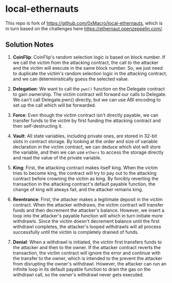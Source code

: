 # local-ethernauts

This repo is fork of https://github.com/0xMacro/local-ethernauts, which is in turn based on the challenges here https://ethernaut.openzeppelin.com/.

## Solution Notes

1. **CoinFlip**: CoinFlip's random selection logic is based on block number. If we call the victim from the attacking contract, the call to the attacker and the victim will execute in the same block number. So, we just need to duplicate the victim's random selection logic in the attacking contract, and we can deterministically guess the selected value.

2. **Delegation**: We want to call the `pwn()` function on the Delegate contract to gain ownership. The victim contract will forward our calls to Delegate. We can't call Delegate.pwn() directly, but we can use ABI encoding to set up the call which will be forwarded.

3. **Force**: Even though the victim contract isn't directly payable, we can transfer funds to the victim by first funding the attacking contract and then self-destructing it.

4. **Vault**: All state variables, including private ones, are stored in 32-bit slots in contract storage. By looking at the order and size of variable declaration in the victim contract, we can deduce which slot will store the variable, and then we can use `ethers` to access the storage directly and read the value of the private variable.

5. **King**: First, the attacking contract makes itself king. When the victim tries to become king, the contract will try to pay out to the attacking contract before crowning the victim as king. By forcibly reverting the transaction in the attacking contract's default payable function, the change of king will always fail, and the attacker remains king.

6. **Reentrance**: First, the attacker makes a legitimate deposit in the victim contract. When the attacker withdraws, the victim contract will transfer funds and then decrement the attacker's balance. However, we insert a loop into the attacker's payable function will which in turn initiate more withdrawls. Since the victim doesn't decrement balance until the first withdrawl completes, the attacker's looped withdrawls will all process successfully until the victim is completely drained of funds.

7. **Denial**: When a withdrawl is initiated, the victim first transfers funds to the attacker and then to the owner. If the attacker contract reverts the transaction, the victim contract will ignore the error and continue with the transfer to the owner, which is intended to the prevent the attacker from disrupting the owner's withdrawl. However, the attacker can run an infinite loop in its default payable function to drain the gas on the withdrawl call, so the owner's withdrawl never gets executed.